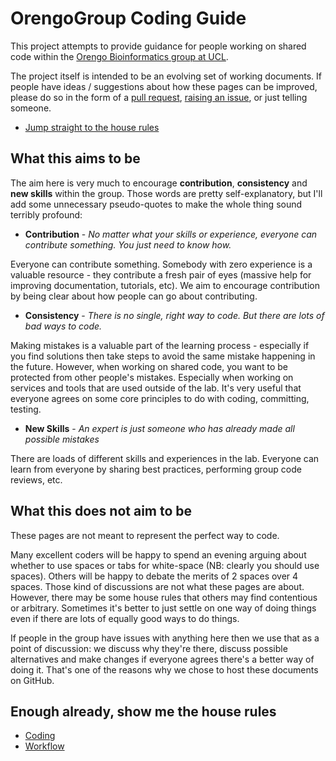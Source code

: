 
OrengoGroup Coding Guide
========================

This project attempts to provide guidance for people working on shared code within the [Orengo Bioinformatics group at UCL](http://www.ucl.ac.uk/orengo-group).

The project itself is intended to be an evolving set of working documents. If people have ideas / suggestions about how these pages can be improved, please do so in the form of a [pull request](https://help.github.com/articles/using-pull-requests/), [raising an issue](https://guides.github.com/features/issues/), or just telling someone.

 * [Jump straight to the house rules](#house-rules)

What this aims to be
--------------------

The aim here is very much to encourage **contribution**, **consistency** and **new skills** within the group. Those words are pretty self-explanatory, but I'll add some unnecessary pseudo-quotes to make the whole thing sound terribly profound:

 * **Contribution** - *No matter what your skills or experience, everyone can contribute something. You just need to know how.* 
  
  Everyone can contribute something. Somebody with zero experience is a valuable resource - they contribute a fresh pair of eyes (massive help for improving documentation, tutorials, etc). We aim to encourage contribution by being clear about how people can go about contributing.

 * **Consistency** - *There is no single, right way to code. But there are lots of bad ways to code.*
 
  Making mistakes is a valuable part of the learning process - especially if you find solutions then take steps to avoid the same mistake happening in the future. However, when working on shared code, you want to be protected from other people's mistakes. Especially when working on services and tools that are used outside of the lab. It's very useful that everyone agrees on some core principles to do with coding, committing, testing.

 * **New Skills** - *An expert is just someone who has already made all possible mistakes*

  There are loads of different skills and experiences in the lab. Everyone can learn from everyone by sharing best practices, performing group code reviews, etc.

What this does not aim to be
----------------------------

These pages are not meant to represent the perfect way to code. 

Many excellent coders will be happy to spend an evening arguing about whether to use spaces or tabs for white-space (NB: clearly you should use spaces). Others will be happy to debate the merits of 2 spaces over 4 spaces. Those kind of discussions are not what these pages are about. However, there may be some house rules that others may find contentious or arbitrary. Sometimes it's better to just settle on one way of doing things even if there are lots of equally good ways to do things.

If people in the group have issues with anything here then we use that as a point of discussion: we discuss why they're there, discuss possible alternatives and make changes if everyone agrees there's a better way of doing it. That's one of the reasons why we chose to host these documents on GitHub.

<a name="house-rules"></a>Enough already, show me the house rules
-----------------------------------------------------------------

 * [Coding](best_practices.md)
 * [Workflow](https://www.atlassian.com/git/tutorials/comparing-workflows/gitflow-workflow)


